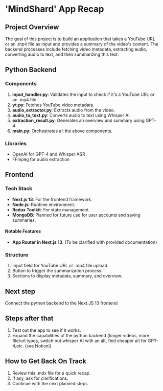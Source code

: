 # 'MindShard' App Recap

## Project Overview

The goal of this project is to build an application that takes a YouTube URL or an .mp4 file as input and provides a summary of the video's content. The backend processes include fetching video metadata, extracting audio, converting audio to text, and then summarizing this text.

## Python Backend

### Components

1. **input_handler.py**: Validates the input to check if it's a YouTube URL or an .mp4 file.
2. **yt.py**: Fetches YouTube video metadata.
3. **audio_extractor.py**: Extracts audio from the video.
4. **audio_to_text.py**: Converts audio to text using Whisper AI.
5. **extraction_result.py**: Generates an overview and summary using GPT-4.
6. **main.py**: Orchestrates all the above components.

### Libraries

- OpenAI for GPT-4 and Whisper ASR
- FFmpeg for audio extraction

## Frontend

### Tech Stack

- **Next.js 13**: For the frontend framework.
- **Node.js**: Runtime environment.
- **Redux Toolkit**: For state management.
- **MongoDB**: Planned for future use for user accounts and saving summaries.

#### Notable Features

- **App Router in Next.js 13**: (To be clarified with provided documentation)

### Structure

1. Input field for YouTube URL or .mp4 file upload.
2. Button to trigger the summarization process.
3. Sections to display metadata, summary, and overview.

## Next step

Connect the python backend to the Next.JS 13 frontend

## Steps after that

1. Test out the app to see if it works.
2. Expand the capabilities of the python backend (longer videos, more file/url types, switch out whisper AI with an alt, find cheaper alt for GPT-4,etc. (see Notion))

## How to Get Back On Track

1. Review this .mdx file for a quick recap.
2. If any, ask for clarifications.
3. Continue with the next planned steps
